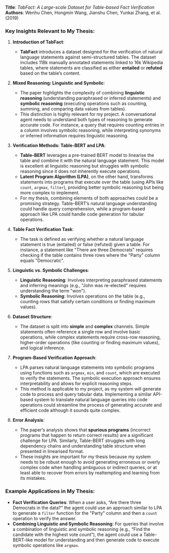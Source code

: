 **Title**: _TabFact: A Large-scale Dataset for Table-based Fact Verification_  
**Authors**: Wenhu Chen, Hongmin Wang, Jianshu Chen, Yunkai Zhang, et al. (2019)

### Key Insights Relevant to My Thesis:

1. **Introduction of TabFact**:
   - **TabFact** introduces a dataset designed for the verification of natural language statements against semi-structured tables. The dataset includes 118k manually annotated statements linked to 16k Wikipedia tables, where statements are classified as either **entailed** or **refuted** based on the table’s content.

2. **Mixed Reasoning: Linguistic and Symbolic**:
   - The paper highlights the complexity of combining **linguistic reasoning** (understanding paraphrased or inferred statements) and **symbolic reasoning** (executing operations such as counting, summing, and comparing data values from tables).
   - This distinction is highly relevant for my project. A conversational agent needs to understand both types of reasoning to generate accurate code. For instance, a query that requires counting entries in a column involves symbolic reasoning, while interpreting synonyms or inferred information requires linguistic reasoning.

3. **Verification Methods: Table-BERT and LPA**:
   - **Table-BERT** leverages a pre-trained BERT model to linearise the table and combine it with the natural language statement. This model is excellent at linguistic reasoning but struggles with symbolic reasoning since it does not inherently execute operations.
   - **Latent Program Algorithm (LPA)**, on the other hand, transforms statements into programs that execute over the table (using APIs like `count`, `argmax`, `filter`), providing better symbolic reasoning but being more complex to implement.
   - For my thesis, combining elements of both approaches could be a promising strategy. Table-BERT’s natural language understanding could handle query comprehension, while a program-based approach like LPA could handle code generation for tabular operations.

4. **Table Fact Verification Task**:
   - The task is defined as verifying whether a natural language statement is true (entailed) or false (refuted) given a table. For instance, a statement like "There are three Democrats" requires checking if the table contains three rows where the "Party" column equals "Democratic".

5. **Linguistic vs. Symbolic Challenges**:
   - **Linguistic Reasoning**: Involves interpreting paraphrased statements and inferring meanings (e.g., "John was re-elected" requires understanding the term "won").
   - **Symbolic Reasoning**: Involves operations on the table (e.g., counting rows that satisfy certain conditions or finding maximum values).

6. **Dataset Structure**:
   - The dataset is split into **simple** and **complex** channels. Simple statements often reference a single row and involve basic operations, while complex statements require cross-row reasoning, higher-order operations (like counting or finding maximum values), and logical inference.

7. **Program-Based Verification Approach**:
   - LPA parses natural language statements into symbolic programs using functions such as `argmax`, `min`, and `count`, which are executed to verify the statements. The symbolic execution approach ensures interpretability and allows for explicit reasoning steps.
   - This method is applicable to my project, as my system will generate code to process and query tabular data. Implementing a similar API-based system to translate natural language queries into code operations could streamline the process of generating accurate and efficient code although it sounds quite complex.

8. **Error Analysis**:
   - The paper’s analysis shows that **spurious programs** (incorrect programs that happen to return correct results) are a significant challenge for LPA. Similarly, Table-BERT struggles with long dependency chains and understanding table structure when presented in linearised format.
   - These insights are important for my thesis because my system needs to be robust enough to avoid generating erroneous or overly complex code when handling ambiguous or indirect queries, or at least able to recover from errors by reattempting and learning from its mistakes.

### Example Applications in My Thesis:

- **Fact Verification Queries**: When a user asks, “Are there three Democrats in the data?” the agent could use an approach similar to LPA to generate a `filter` function for the "Party" column and then a `count` operation to verify the answer.
- **Combining Linguistic and Symbolic Reasoning**: For queries that involve a combination of linguistic and symbolic reasoning (e.g., “Find the candidate with the highest vote count”), the agent could use a Table-BERT-like model for understanding and then generate code to execute symbolic operations like `argmax`.
